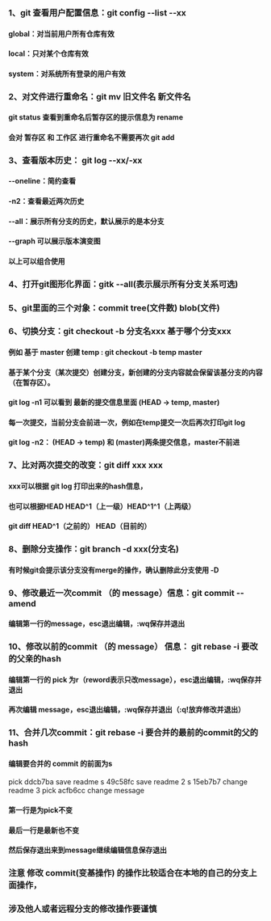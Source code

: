 ### 1、git 查看用户配置信息：git config  --list --xx
#### global：对当前用户所有仓库有效
#### local：只对某个仓库有效
#### system：对系统所有登录的用户有效

### 2、对文件进行重命名：git mv 旧文件名 新文件名
#### git status 查看到重命名后暂存区的提示信息为 rename
#### 会对 暂存区 和 工作区 进行重命名不需要再次 git add

### 3、查看版本历史： git log --xx/-xx
#### --oneline：简约查看
#### -n2：查看最近两次历史
#### --all：展示所有分支的历史，默认展示的是本分支
#### --graph 可以展示版本演变图
#### 以上可以组合使用

### 4、打开git图形化界面：gitk --all(表示展示所有分支关系可选)

### 5、git里面的三个对象：commit tree(文件数) blob(文件)

### 6、切换分支：git checkout -b 分支名xxx 基于哪个分支xxx
#### 例如 基于 master 创建 temp : git checkout -b temp master
#### 基于某个分支（某次提交）创建分支，新创建的分支内容就会保留该基分支的内容（在暂存区）。
#### git log -n1 可以看到 最新的提交信息里面 (HEAD -> temp, master)
#### 每一次提交，当前分支会前进一次，例如在temp提交一次后再次打印git log
#### git log -n2： (HEAD -> temp) 和 (master)两条提交信息，master不前进


### 7、比对两次提交的改变：git diff xxx xxx 
#### xxx可以根据 git log 打印出来的hash信息，
#### 也可以根据HEAD HEAD^1（上一级）HEAD^1^1（上两级）
#### git diff HEAD^1（之前的） HEAD（目前的）

### 8、删除分支操作：git branch -d xxx(分支名)
#### 有时候git会提示该分支没有merge的操作，确认删除此分支使用 -D

### 9、修改最近一次commit （的 message）信息：git commit --amend
#### 编辑第一行的message，esc退出编辑，:wq保存并退出

### 10、修改以前的commit （的 message） 信息： git rebase -i 要改的父亲的hash
#### 编辑第一行的 pick 为r（reword表示只改message），esc退出编辑，:wq保存并退出
#### 再次编辑 message，esc退出编辑，:wq保存并退出（:q!放弃修改并退出）

### 11、合并几次commit：git rebase -i 要合并的最前的commit的父的hash
####  编辑要合并的 commit 的前面为s


pick ddcb7ba save readme
s 49c58fc save readme 2
s 15eb7b7 change readme 3
pick acfb6cc change message



#### 第一行是为pick不变
#### 最后一行是最新也不变
#### 然后保存退出来到message继续编辑信息保存退出

### 注意 修改 commit(变基操作) 的操作比较适合在本地的自己的分支上面操作，
### 涉及他人或者远程分支的修改操作要谨慎


 







